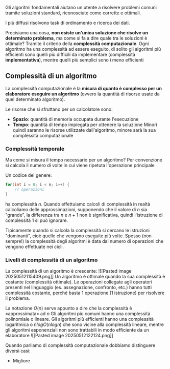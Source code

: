 Gli algoritmi fondamentali aiutano un utente a risolvere problemi comuni tramite soluzioni standard, riconosciute come corrette e ottimali.

I più diffusi risolvono task di ordinamento e ricerca dei dati.

Precisiamo una cosa, **non esiste un'unica soluzione che risolve un determinato problema**, ma come si fa a dire quale tra le soluzioni è ottimale? Tramite il criterio della **complessità computazionale**.
Ogni algoritmo ha una complessità ad essere eseguito, di solito gli algoritmi più efficienti sono quelli più difficili da implementare (complessità **implementativa**), mentre quelli più semplici sono i meno efficienti
## Complessità di un algoritmo
La complessità computazionale è la **misura di quanto è complesso per un elaboratore eseguire un algoritmo** (ovvero la quantità di risorse usate da quel determinato algoritmo).

Le risorse che si sfruttano per un calcolatore sono:
- **Spazio**: quantità di memoria occupata durante l'esecuzione
- **Tempo**: quantità di tempo impiegata per ottenere la soluzione
Minori quindi saranno le risorse utilizzate dall'algoritmo, minore sarà la sua complessità computazionale
### Complessità temporale
Ma come si misura il tempo necessario per un algoritmo? Per convenzione si calcola il numero di volte in cui viene ripetuta l'operazione principale

Un codice del genere:
```c
for(int i = 0; i < n; i++) {
    // operazioni
}
```
ha complessità $n$. 
Quando effettuiamo calcoli di complessità in realtà calcoliamo delle approssimazioni, supponendo che il valore di $n$ sia "grande", la differenza tra $n$ e $n+1$ non è significativa, quindi l'istruzione di complessità $1$ si può ignorare.

Tipicamente quando si calcola la complessità si cercano le istruzioni "dominanti", cioè
quelle che vengono eseguite più volte. Spesso (non sempre!) la complessità degli algoritmi è data dal numero di operazioni che vengono effettuate nei cicli.
### Livelli di complessità di un algoritmo
La complessità di un algoritmo è crescente:
![[Pasted image 20250512115409.png]]
Un algoritmo è ottimale quando la sua complessità è costante (complessità ottimale).
Le operazioni collegate agli operatori presenti nel linguaggio (es. assegnazione, confronto, etc.) hanno tutti complessità costante, perché basta 1 operazione (1 istruzione) per risolvere il problema.

La notazione $O(n)$ serve appunto a dire che la complessità è «approssimata» ad $n$
Gli algoritmi più comuni hanno una complessità polinomiale o lineare. Gli algoritmi più efficienti hanno una complessità logaritmica o $nlog O(nlog n)$ che sono vicine
alla complessità lineare, mentre gli algoritmi esponenziali non sono trattabili in modo efficiente da un elaboratore
![[Pasted image 20250512122124.png]]

Quando parliamo di complessità computazionale dobbiamo distinguere diversi casi:
- Migliore
